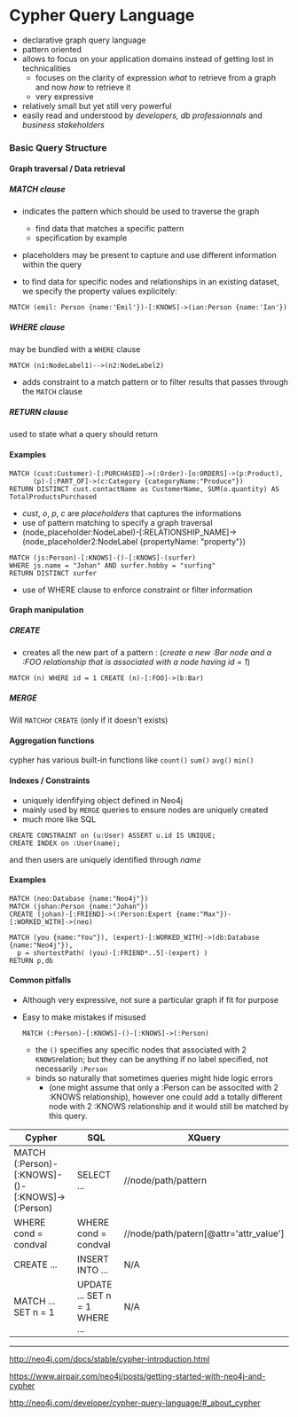 # Cypher Query Language

* declarative graph query language
* pattern oriented
* allows to focus on your application domains instead of getting lost in technicalities
  * focuses on the clarity of expression *what* to retrieve from a graph and now *how* to retrieve it
  * very expressive
* relatively small but yet still very powerful
* easily read and understood by *developers,* *db professionnals* and *business stakeholders*

### Basic Query Structure

#### Graph traversal / Data retrieval

##### MATCH clause

- indicates the pattern which should be used to traverse the graph
  - find data that matches a specific pattern
  - specification by example




- placeholders may be present to capture and use different information within the query
- to find data for specific nodes and relationships in an existing dataset, we specify the property values explicitely:

``` 
MATCH (emil: Person {name:'Emil'})-[:KNOWS]->(ian:Person {name:'Ian'})
```

##### WHERE clause

may be bundled with a `WHERE` clause

``` 
MATCH (n1:NodeLabel1)-->(n2:NodeLabel2)
```

- adds constraint to a match pattern or to filter results that passes through the `MATCH` clause

##### RETURN clause

used to state what a query should return

#### Examples

``` 
MATCH (cust:Customer)-[:PURCHASED]->(:Order)-[o:ORDERS]->(p:Product),
      (p)-[:PART_OF]->(c:Category {categoryName:"Produce"})
RETURN DISTINCT cust.contactName as CustomerName, SUM(o.quantity) AS TotalProductsPurchased
```

* *cust*, *o*, *p*, *c* are *placeholders* that captures the informations
* use of pattern matching to specify a graph traversal
* (node_placeholder:NodeLabel)-[:RELATIONSHIP_NAME]->(node_placeholder2:NodeLabel {propertyName: "property"})

``` 
MATCH (js:Person)-[:KNOWS]-()-[:KNOWS]-(surfer)
WHERE js.name = "Johan" AND surfer.hobby = "surfing"
RETURN DISTINCT surfer
```

* use of WHERE clause to enforce constraint or filter information

#### Graph manipulation

##### CREATE

* creates all the new part of a pattern : (*create a new :Bar node and a :FOO relationship that is associated with a node having id = 1*)

``` 
MATCH (n) WHERE id = 1 CREATE (n)-[:FOO]->(b:Bar)
```

##### MERGE

Will `MATCH`or `CREATE` (only if it doesn't exists)

#### Aggregation functions

cypher has various built-in functions like `count()` `sum()` `avg()` `min()` 

#### Indexes / Constraints

* uniquely idenfifying object defined in Neo4j
* mainly used by `MERGE` queries to ensure nodes are uniquely created
* much more like SQL

``` 
CREATE CONSTRAINT on (u:User) ASSERT u.id IS UNIQUE;
CREATE INDEX on :User(name);
```

and then users are uniquely identified through *name*

#### Examples

``` 
MATCH (neo:Database {name:"Neo4j"})
MATCH (johan:Person {name:"Johan"})
CREATE (johan)-[:FRIEND]->(:Person:Expert {name:"Max"})-[:WORKED_WITH]->(neo)
```

``` 
MATCH (you {name:"You"}), (expert)-[:WORKED_WITH]->(db:Database {name:"Neo4j"}),
  p = shortestPath( (you)-[:FRIEND*..5]-(expert) )
RETURN p,db
```



#### Common pitfalls

* Although very expressive, not sure a particular graph if fit for purpose

* Easy to make mistakes if misused

  ```
  MATCH (:Person)-[:KNOWS]-()-[:KNOWS]->(:Person)
  ```

  - the `()` specifies any specific nodes that associated with 2 `KNOWS`relation; but they can be anything if no label specified, not necessarily `:Person`
  - binds so naturally that sometimes queries might hide logic errors 
    - (one might assume that only a :Person can be associted with 2 :KNOWS relationship), however one could add a totally different node with 2 :KNOWS relationship and it would still be matched by this query.

| Cypher                                   | SQL                            | XQuery                                 |
| ---------------------------------------- | ------------------------------ | -------------------------------------- |
| MATCH (:Person)-[:KNOWS]-()-[:KNOWS]->(:Person) | SELECT  ...                    | //node/path/pattern                    |
| WHERE cond = condval                     | WHERE cond = condval           | //node/path/patern[@attr='attr_value'] |
| CREATE ...                               | INSERT INTO ...                | N/A                                    |
| MATCH ... SET n = 1                      | UPDATE ... SET n = 1 WHERE ... | N/A                                    |









----

http://neo4j.com/docs/stable/cypher-introduction.html

https://www.airpair.com/neo4j/posts/getting-started-with-neo4j-and-cypher

http://neo4j.com/developer/cypher-query-language/#_about_cypher